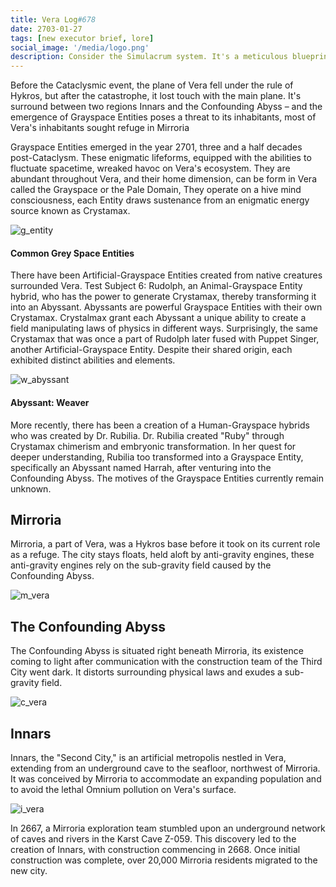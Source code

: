 ```yaml
---
title: Vera Log#678
date: 2703-01-27
tags: [new executor brief, lore]
social_image: '/media/logo.png'
description: Consider the Simulacrum system. It's a meticulous blueprint of personalities and behaviors, stored in our database. Used with the AI within aslo side combat and medicine, and potentially unlocking immortality, it raises deep questions about our very existence and the nature of identity.
---
```


Before the Cataclysmic event, the plane of Vera fell under the rule of Hykros, but after the catastrophe, it lost touch with the main plane. It's surround  between two regions Innars and the Confounding Abyss – and the emergence of Grayspace Entities poses a threat to its inhabitants, most of Vera's inhabitants sought refuge in  Mirroria 

Grayspace Entities emerged in the year 2701, three and a half decades post-Cataclysm. These enigmatic lifeforms, equipped with the abilities to fluctuate spacetime, wreaked havoc on Vera's ecosystem. They are abundant throughout Vera, and their home dimension, can be form in Vera called the Grayspace or the Pale Domain, They operate on a hive mind consciousness, each Entity draws sustenance from an enigmatic energy source known as Crystamax.

![g_entity](/media/g_entity.png)
#### Common Grey Space Entities

There have been Artificial-Grayspace Entities created from native creatures surrounded Vera. Test Subject 6: Rudolph, an Animal-Grayspace Entity hybrid, who has the power to generate Crystamax, thereby transforming it into an Abyssant. Abyssants are powerful Grayspace Entities with their own Crystamax. Crystalmax grant each Abyssant a unique ability to create a field manipulating laws of physics in different ways. Surprisingly, the same Crystamax that was once a part of Rudolph later fused with Puppet Singer, another Artificial-Grayspace Entity. Despite their shared origin, each exhibited distinct abilities and elements.

![w_abyssant](/media/w_abyssant.png)
#### Abyssant: Weaver

More recently, there has been a creation of a Human-Grayspace hybrids who was created by Dr. Rubilia.  Dr. Rubilia created "Ruby" through Crystamax chimerism and embryonic transformation. In her quest for deeper understanding, Rubilia too transformed into a Grayspace Entity, specifically an Abyssant named Harrah, after venturing into the Confounding Abyss. The motives of the Grayspace Entities currently remain unknown. 

## Mirroria
Mirroria, a part of Vera, was a Hykros base before it took on its current role as a refuge. The city stays floats, held aloft by anti-gravity engines, these anti-gravity engines rely on the sub-gravity field caused by the Confounding Abyss.

![m_vera](/media/m_vera.png)

## The Confounding Abyss
The Confounding Abyss is situated right beneath Mirroria, its existence coming to light after communication with the construction team of the Third City went dark. It distorts surrounding physical laws and exudes a sub-gravity field.

![c_vera](/media/c_vera.png)

## Innars
Innars, the "Second City," is an artificial metropolis nestled in Vera, extending from an underground cave to the seafloor, northwest of Mirroria. It was conceived by Mirroria to accommodate an expanding population and to avoid the lethal Omnium pollution on Vera's surface. 

![i_vera](/media/i_vera.png)

In 2667, a Mirroria exploration team stumbled upon an underground network of caves and rivers in the Karst Cave Z-059. This discovery led to the creation of Innars, with construction commencing in 2668. Once initial construction was complete, over 20,000 Mirroria residents migrated to the new city.